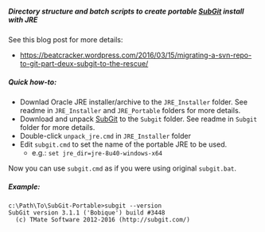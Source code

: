 ##### Directory structure and batch scripts to create portable [SubGit] install with JRE
See this blog post for more details:

* https://beatcracker.wordpress.com/2016/03/15/migrating-a-svn-repo-to-git-part-deux-subgit-to-the-rescue/

##### Quick how-to:

* Downlad Oracle JRE installer/archive to the `JRE_Installer` folder. See readme in `JRE_Installer` and `JRE_Portable` folders for more details.
* Download and unpack [SubGit] to the `Subgit` folder.  See readme in `Subgit` folder for more details.
* Double-click `unpack_jre.cmd` in `JRE_Installer` folder
* Edit `subgit.cmd` to set the name of the portable JRE to be used.
  * e.g.: `set jre_dir=jre-8u40-windows-x64`

Now you can use `subgit.cmd` as if you were using original `subgit.bat`.

##### Example:
 
    c:\Path\To\SubGit-Portable>subgit --version
	SubGit version 3.1.1 ('Bobique') build #3448
	  (c) TMate Software 2012-2016 (http://subgit.com/)
    
[SubGit]: http://www.subgit.com
